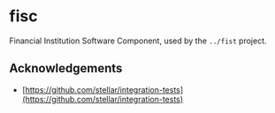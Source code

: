 # fisc
Financial Institution Software Component, used by the `../fist` project.

## Acknowledgements
- [https://github.com/stellar/integration-tests](https://github.com/stellar/integration-tests)
